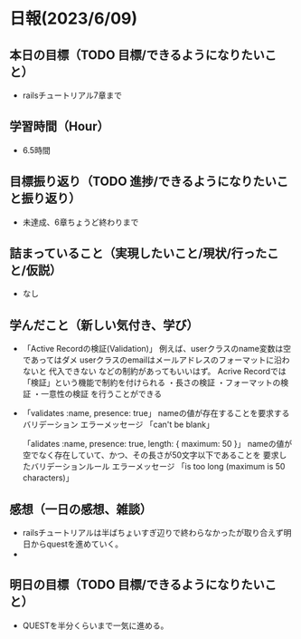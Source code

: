# 日報(2023/6/09)

## 本日の目標（TODO 目標/できるようになりたいこと）

- railsチュートリアル7章まで

## 学習時間（Hour）
- 6.5時間

## 目標振り返り（TODO 進捗/できるようになりたいこと振り返り）
- 未達成、6章ちょうど終わりまで

## 詰まっていること（実現したいこと/現状/行ったこと/仮説）

- なし


## 学んだこと（新しい気付き、学び）
- 「Active Recordの検証(Validation)」
例えば、userクラスのname変数は空であってはダメ
userクラスのemailはメールアドレスのフォーマットに沿わないと
代入できない
などの制約があってもいいはず。
Acrive Recordでは「検証」という機能で制約を付けられる
・長さの検証
・フォーマットの検証
・一意性の検証
を行うことができる

- 「validates :name, presence: true」
  nameの値が存在することを要求するバリデーション
  エラーメッセージ
  「can't be blank」
  
  「alidates :name,  presence: true, length: { maximum: 50 }」
  nameの値が空でなく存在していて、かつ、その長さが50文字以下であることを
  要求したバリデーションルール
  エラーメッセージ
  「is too long (maximum is 50 characters)」

## 感想（一日の感想、雑談）
- railsチュートリアルは半ばちょいすぎ辺りで終わらなかったが取り合えず明日からquestを進めていく。
- 
## 明日の目標（TODO 目標/できるようになりたいこと）

- QUESTを半分くらいまで一気に進める。